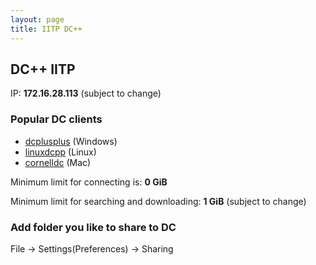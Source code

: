 ```yaml
---
layout: page
title: IITP DC++
---
```


## DC++ IITP

IP: **172.16.28.113** (subject to change) 

### Popular DC clients

* [dcplusplus](http://dcplusplus.sourceforge.net/) (Windows)
* [linuxdcpp](https://launchpad.net/linuxdcpp) (Linux)
* [cornelldc](http://www.cornelldc.com/) (Mac)

Minimum limit for connecting is: **0 GiB**

Minimum limit for searching and downloading: **1 GiB** (subject to change) 

### Add folder you like to share to DC

File -> Settings(Preferences) -> Sharing